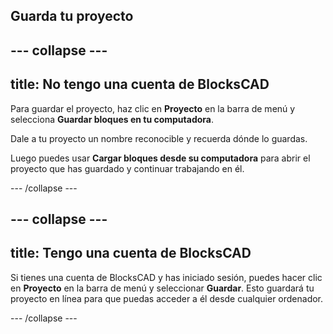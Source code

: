 ## Guarda tu proyecto

--- collapse ---
---
title: No tengo una cuenta de BlocksCAD
---

Para guardar el proyecto, haz clic en **Proyecto** en la barra de menú y selecciona **Guardar bloques en tu computadora**.

Dale a tu proyecto un nombre reconocible y recuerda dónde lo guardas.

Luego puedes usar **Cargar bloques desde su computadora** para abrir el proyecto que has guardado y continuar trabajando en él.

--- /collapse ---

--- collapse ---
---
title: Tengo una cuenta de BlocksCAD
---

Si tienes una cuenta de BlocksCAD y has iniciado sesión, puedes hacer clic en **Proyecto** en la barra de menú y seleccionar **Guardar**. Esto guardará tu proyecto en línea para que puedas acceder a él desde cualquier ordenador.

--- /collapse ---


 
